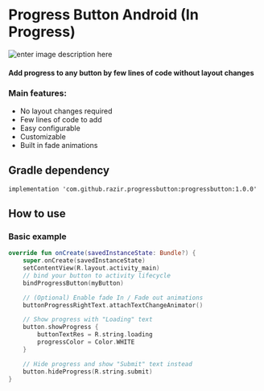 # Progress Button Android (In Progress)

![enter image description here](https://raw.githubusercontent.com/razir/ProgressButton/feature/release-1.0.0/gif/progress_default.gif)

#### Add progress to any button by few lines of code without layout changes

### Main features: 
  - No layout changes required
  - Few lines of code to add
  - Easy configurable
  - Customizable 
  - Built in fade animations

## Gradle dependency 

    implementation 'com.github.razir.progressbutton:progressbutton:1.0.0'

## How to use

### Basic example

```kotlin
override fun onCreate(savedInstanceState: Bundle?) {
    super.onCreate(savedInstanceState)
    setContentView(R.layout.activity_main)
    // bind your button to activity lifecycle
    bindProgressButton(myButton)

    // (Optional) Enable fade In / Fade out animations 
    buttonProgressRightText.attachTextChangeAnimator()

    // Show progress with "Loading" text
    button.showProgress {
        buttonTextRes = R.string.loading
        progressColor = Color.WHITE
    }

    // Hide progress and show "Submit" text instead
    button.hideProgress(R.string.submit)
}
```


